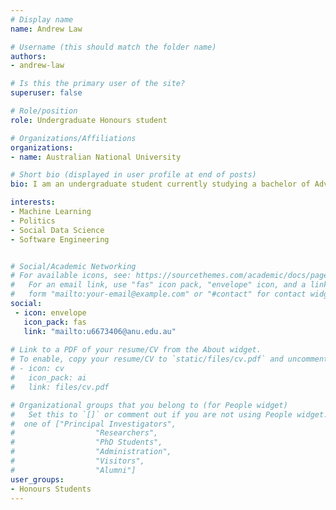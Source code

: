 ```yaml
---
# Display name
name: Andrew Law

# Username (this should match the folder name)
authors:
- andrew-law

# Is this the primary user of the site?
superuser: false

# Role/position
role: Undergraduate Honours student

# Organizations/Affiliations
organizations:
- name: Australian National University

# Short bio (displayed in user profile at end of posts)
bio: I am an undergraduate student currently studying a bachelor of Advanced Computing at the ANU and undertaking an honours project under the supervision of Dr. Marian-Andrei Rizoiu. My honours research focuses on building stance detection for social media content concerning the contentious Brexit debate with the goal of uncovering the dynamics of user stance shift in online discussions.

interests:
- Machine Learning
- Politics
- Social Data Science
- Software Engineering


# Social/Academic Networking
# For available icons, see: https://sourcethemes.com/academic/docs/page-builder/#icons
#   For an email link, use "fas" icon pack, "envelope" icon, and a link in the
#   form "mailto:your-email@example.com" or "#contact" for contact widget.
social:
 - icon: envelope
   icon_pack: fas
   link: "mailto:u6673406@anu.edu.au"
  
# Link to a PDF of your resume/CV from the About widget.
# To enable, copy your resume/CV to `static/files/cv.pdf` and uncomment the lines below.
# - icon: cv
#   icon_pack: ai
#   link: files/cv.pdf

# Organizational groups that you belong to (for People widget)
#   Set this to `[]` or comment out if you are not using People widget.
#  one of ["Principal Investigators",
#                  "Researchers",
#                  "PhD Students",
#                  "Administration",
#                  "Visitors",
#                  "Alumni"]
user_groups:
- Honours Students
---
```

